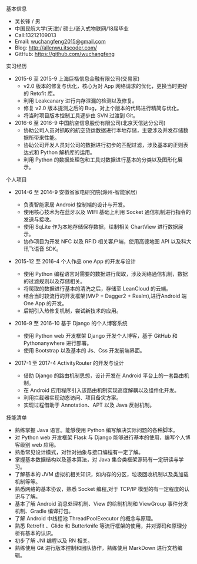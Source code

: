 基本信息

- 吴长锋 / 男
- 中国民航大学(天津)/ 硕士/嵌入式物联网/18届毕业
- Call:13212109013
- Email: wuchangfeng2015@gmail.com
- Blog: http://allenwu.itscoder.com/
- GitHub: https://github.com/wuchangfeng

实习经历

- 2015-6 至 2015-9 上海巨楷信息金融有限公司(交易家)
  - v2.0 版本的修复与优化，核心为对 App 网络请求的优化，更换当时更好的 Retofit 库。
  - 利用 Leakcanary 进行内存泄漏的检测以及修复。
  - 修复 v2.0 版本提测之后的 Bug，对上个版本的代码进行精简与优化。
  - 将当时项目版本控制工具逐步由 SVN 过渡到 Git。
- 2016-6 至 2016-9 中国航空信息股份有限公司(北京天信达分公司)
  - 协助公司人员对抓取的航空货运数据进行本地存储，主要涉及并发存储数据所带来性能。
  - 协助公司开发人员对公司的数据进行初步的匹配过滤，涉及基本的正则表达式和 Python 解析库的运用。
  - 利用 Python 的数据处理包和工具对数据进行基本的分类以及图形化展示。

个人项目

- 2014-6 至 2014-9 安徽省家电研究院(滁州-智能家居)
  - 负责智能家居 Android 控制端的设计与开发。
  - 使用核心技术为在蓝牙以及 WIFI 基础上利用 Socket 通信机制进行指令的发送与接收。
  - 使用 SqLite 作为本地存储保存数据，绘制相关 ChartView 进行数据展示。
  - 协作项目为开发 NFC 以及 RFID 相关客户端，使用高德地图 API 以及科大讯飞语音 SDK。

- 2015-12 至 2016-4 个人作品 one App 的开发与设计
  - 使用 Python 编程语言对需要的数据进行爬取，涉及网络通信机制，数据的过滤规则以及存储相关。
  - 将爬取的数据进行基本的清洗之后，存储至 LeanCloud 的云端。
  - 结合当时较流行的开发框架(MVP + Dagger2 + Realm),进行Android 端 One App 的开发。
  - 后期引入热修复机制，尝试新技术的应用。

- 2016-9 至 2016-10  基于 Django 的个人博客系统
  - 使用 Python web 开发框架 Django 开发个人博客，基于 GitHub 和 Pythonanywhere 进行部署。
  - 使用 Bootstrap 以及基本的 Js、Css 开发前端界面。

- 2017-1 至 2017-4  ActivityRouter 的开发与设计

  * 借助 Django 的路由机制思想，设计开发在 Android 平台上的一套路由机制。
  * 在 Android 应用程序引入该路由机制实现高度解耦以及组件化开发。
  * 利用拦截器实现动态访问、项目备灾方案。
  * 实现过程借助于 Annotation、APT 以及 Java 反射机制。


技能清单

- 熟练掌握 Java 语言。能够使用 Python 编写解决实际问题的各种脚本。
- 对 Python web 开发框架 Flask 与 Django 能够进行基本的使用，编写个人博客级别 web 应用。
- 熟悉常见设计模式，对针对抽象与接口编程有一定了解。
- 掌握基本数据结构以及基本算法，对 Java 集合类框架源码有一定研读与学习。
- 了解基本的 JVM 虚拟机相关知识，如内存的分区，垃圾回收机制以及类加载机制等等。
- 熟悉网络的基本协议，熟悉 Socket 编程,对于 TCP/IP 模型的有一定程度的认识与了解。
- 基本了解 Android 消息处理机制、View 的绘制机制和 ViewGroup 事件分发机制、Gradle 编译打包。
- 了解 Android 中线程池 ThreadPoolExecutor 的概念与原理。
- 熟悉 Retrofit 、Glide 和 Butterknife 等流行框架的使用，并对源码和原理分析有基本的认识。 
- 初步了解 JNI 编程以及 RN 相关。
- 熟练使用 Git 进行版本控制和团队协作，熟练使用 MarkDown 进行文档编辑。


